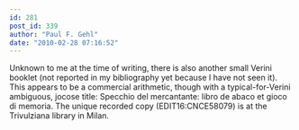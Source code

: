 ```yaml
---
id: 281
post_id: 339
author: "Paul F. Gehl"
date: "2010-02-28 07:16:52"
---
```

Unknown to me at the time of writing, there is also another small Verini booklet (not reported in my bibliography yet because I have not seen it). This appears to be a commercial arithmetic, though with a typical-for-Verini ambiguous, jocose title: Specchio del mercantante: libro de abaco et gioco di memoria. The unique recorded copy (EDIT16:CNCE58079) is at the Trivulziana library in Milan.
